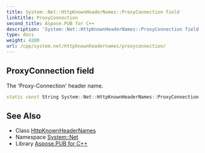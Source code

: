 ```yaml
---
title: System::Net::HttpKnownHeaderNames::ProxyConnection field
linktitle: ProxyConnection
second_title: Aspose.PUB for C++
description: 'System::Net::HttpKnownHeaderNames::ProxyConnection field. The ''Proxy-Connection'' header name in C++.'
type: docs
weight: 4200
url: /cpp/system.net/httpknownheadernames/proxyconnection/
---
```

## ProxyConnection field


The 'Proxy-Connection' header name.

```cpp
static const String System::Net::HttpKnownHeaderNames::ProxyConnection
```

## See Also

* Class [HttpKnownHeaderNames](../)
* Namespace [System::Net](../../)
* Library [Aspose.PUB for C++](../../../)
